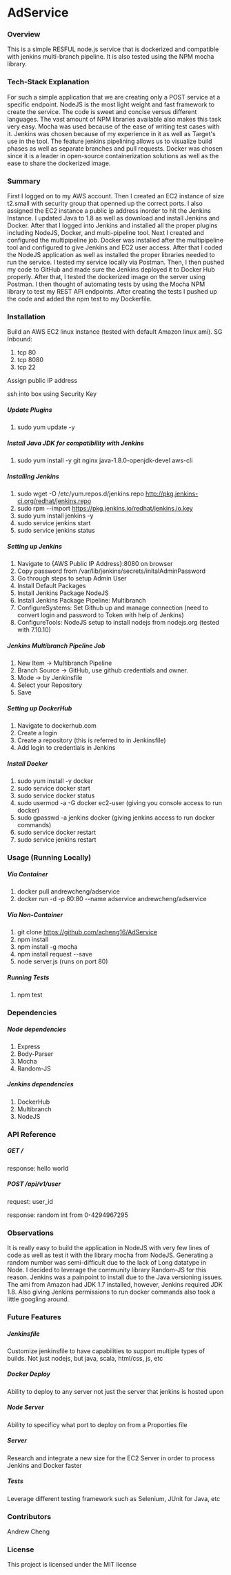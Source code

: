 # AdService

### Overview

This is a simple RESFUL node.js service that is dockerized and compatible with jenkins multi-branch pipeline. It is also tested using the NPM mocha library.

### Tech-Stack Explanation

For such a simple application that we are creating only a POST service at a specific endpoint. NodeJS is the most light weight and fast framework to create the service. The code is sweet and concise versus different languages. The vast amount of NPM libraries available also makes this task very easy. Mocha was used because of the ease of writing test cases with it. Jenkins was chosen because of my experience in it as well as Target's use in the tool. The feature jenkins pipelining allows us to visualize build phases as well as separate branches and pull requests. Docker was chosen since it is a leader in open-source containerization solutions as well as the ease to share the dockerized image.

### Summary

First I logged on to my AWS account. Then I created an EC2 instance of size t2.small with security group that openned up the correct ports. I also assigned the EC2 instance a public ip address inorder to hit the Jenkins Instance. I updated Java to 1.8 as well as download and install Jenkins and Docker. After that I logged into Jenkins and installed all the proper plugins including NodeJS, Docker, and multi-pipeline tool. Next I created and configured the multipipeline job. Docker was installed after the multipipeline tool and configured to give Jenkins and EC2 user access. After that I coded the NodeJS application as well as installed the proper libraries needed to run the service. I tested my service locally via Postman. Then, I then pushed my code to GitHub and made sure the Jenkins deployed it to Docker Hub properly. After that, I tested the dockerized image on the server using Postman. I then thought of automating tests by using the Mocha NPM library to test my REST API endpoints. After creating the tests I pushed up the code and added the npm test to my Dockerfile. 

### Installation

Build an AWS EC2 linux instance (tested with default Amazon linux ami).
SG Inbound:
1. tcp 80
2. tcp 8080
3. tcp 22

Assign public IP address

ssh into box using Security Key

##### Update Plugins
1. sudo yum update -y

##### Install Java JDK for compatibility with Jenkins
1. sudo yum install -y git nginx java-1.8.0-openjdk-devel aws-cli

##### Installing Jenkins
1. sudo wget -O /etc/yum.repos.d/jenkins.repo http://pkg.jenkins-ci.org/redhat/jenkins.repo
2. sudo rpm --import https://pkg.jenkins.io/redhat/jenkins.io.key
3. sudo yum install jenkins -y
4. sudo service jenkins start
5. sudo service jenkins status

##### Setting up Jenkins
1. Navigate to {AWS Public IP Address}:8080 on browser
2. Copy password from /var/lib/jenkins/secrets/initalAdminPassword
3. Go through steps to setup Admin User
4. Install Default Packages
5. Install Jenkins Package NodeJS
6. Install Jenkins Package Pipeline: Multibranch
7. ConfigureSystems: Set Github up and manage connection (need to convert login and password to Token with help of Jenkins)
8. ConfigureTools: NodeJS setup to install nodejs from nodejs.org (tested with 7.10.10)

##### Jenkins Multibranch Pipeline Job
1. New Item -> Multibranch Pipeline
2. Branch Source -> GitHub, use github credentials and owner.
3. Mode -> by Jenkinsfile
4. Select your Repository
5. Save

##### Setting up DockerHub
1. Navigate to dockerhub.com
2. Create a login
3. Create a repository (this is referred to in Jenkinsfile)
4. Add login to credentials in Jenkins

##### Install Docker
1. sudo yum install -y docker
2. sudo service docker start
3. sudo service docker status
4. sudo usermod -a -G docker ec2-user (giving you console access to run docker)
5. sudo gpasswd -a jenkins docker (giving jenkins access to run docker commands)
6. sudo service docker restart
7. sudo service jenkins restart

### Usage (Running Locally)

##### Via Container
1. docker pull andrewcheng/adservice
2. docker run -d -p 80:80 --name adservice andrewcheng/adservice

##### Via Non-Container
1. git clone https://github.com/acheng16/AdService
2. npm install
3. npm install -g mocha
4. npm install request --save
5. node server.js (runs on port 80)

##### Running Tests
1. npm test

### Dependencies

##### Node dependencies
1. Express
2. Body-Parser
3. Mocha
4. Random-JS

##### Jenkins dependencies
1. DockerHub
2. Multibranch
3. NodeJS

### API Reference
##### GET /
response: hello world
##### POST /api/v1/user
request: user_id

response: random int from 0-4294967295

### Observations
It is really easy to build the application in NodeJS with very few lines of code as well as test it with the library mocha from NodeJS. Generating a random number was semi-difficult due to the lack of Long datatype in Node. I decided to leverage the community library Random-JS for this reason. Jenkins was a painpoint to install due to the Java versioning issues. The ami from Amazon had JDK 1.7 installed, however, Jenkins required JDK 1.8. Also giving Jenkins permissions to run docker commands also took a little googling around.

### Future Features
##### Jenkinsfile
Customize jenkinsfile to have capabilities to support multiple types of builds. Not just nodejs, but java, scala, html/css, js, etc

##### Docker Deploy
Ability to deploy to any server not just the server that jenkins is hosted upon

##### Node Server
Ability to specificy what port to deploy on from a Proporties file

##### Server
Research and integrate a new size for the EC2 Server in order to process Jenkins and Docker faster

##### Tests
Leverage different testing framework such as Selenium, JUnit for Java, etc

### Contributors
Andrew Cheng

### License
This project is licensed under the MIT license
